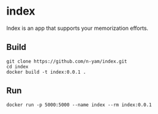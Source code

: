 # index
Index is an app that supports your memorization efforts.


## Build
```
git clone https://github.com/n-yam/index.git
cd index
docker build -t index:0.0.1 .
```

## Run
```
docker run -p 5000:5000 --name index --rm index:0.0.1
```